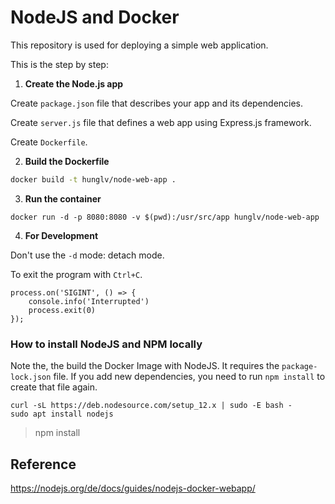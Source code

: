 # NodeJS and Docker

This repository is used for deploying a simple web application. 

This is the step by step: 

1. **Create the Node.js app** 

Create `package.json` file that describes your app and its dependencies. 

Create `server.js` file that defines a web app using Express.js framework. 

Create `Dockerfile`. 

2. **Build the Dockerfile** 

```bash
docker build -t hunglv/node-web-app .
```

3. **Run the container** 

```
docker run -d -p 8080:8080 -v $(pwd):/usr/src/app hunglv/node-web-app
```

4. **For Development**

Don't use the `-d` mode: detach mode.

To exit the program with `Ctrl+C`.

```
process.on('SIGINT', () => {
	console.info('Interrupted')
	process.exit(0)
});
```



### How to install NodeJS and NPM locally
Note the, the build the Docker Image with NodeJS. It requires the `package-lock.json` file. If you add new dependencies, you need to run `npm install` to create that file again.

```
curl -sL https://deb.nodesource.com/setup_12.x | sudo -E bash -
sudo apt install nodejs
```

> npm install

## Reference 

https://nodejs.org/de/docs/guides/nodejs-docker-webapp/